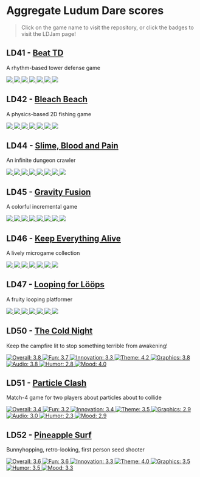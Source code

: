 # Aggregate Ludum Dare scores

> Click on the game name to visit the repository, or click the badges to visit the LDJam page!

## LD41 - [Beat TD](https://github.com/Steffo99/beat-td)

A rhythm-based tower defense game

[![](https://img.shields.io/badge/overall-3.7-yellowgreen) 
![](https://img.shields.io/badge/fun-3.5-yellowgreen) 
![](https://img.shields.io/badge/innovation-3.8-yellowgreen) 
![](https://img.shields.io/badge/theme-4.0-green) 
![](https://img.shields.io/badge/graphics-4.1-green)
![](https://img.shields.io/badge/humor-2.6-yellow)
![](https://img.shields.io/badge/mood-3.4-yellowgreen)](https://ldjam.com/events/ludum-dare/41/beat-td)

## LD42 - [Bleach Beach](https://github.com/Steffo99/bleach-beach)

A physics-based 2D fishing game

[![](https://img.shields.io/badge/overall-3.5-yellowgreen) 
![](https://img.shields.io/badge/fun-3.4-yellowgreen) 
![](https://img.shields.io/badge/innovation-3.5-yellowgreen) 
![](https://img.shields.io/badge/theme-3.2-yellowgreen) 
![](https://img.shields.io/badge/graphics-4.2-green) 
![](https://img.shields.io/badge/humor-3.1-yellowgreen)
![](https://img.shields.io/badge/mood-3.0-yellowgreen)](https://ldjam.com/events/ludum-dare/42/bleach-beach-1/)

## LD44 - [Slime, Blood and Pain](https://github.com/Steffo99/slime-blood-and-pain)

An infinite dungeon crawler

[![](https://img.shields.io/badge/overall-3.2-yellowgreen) 
![](https://img.shields.io/badge/fun-3.0-yellowgreen) 
![](https://img.shields.io/badge/innovation-2.5-yellow) 
![](https://img.shields.io/badge/theme-3.2-yellowgreen) 
![](https://img.shields.io/badge/graphics-3.1-yellowgreen) 
![](https://img.shields.io/badge/audio-3.1-yellowgreen) 
![](https://img.shields.io/badge/humor-3.0-yellowgreen)
![](https://img.shields.io/badge/mood-2.9-yellow)](https://ldjam.com/events/ludum-dare/44/slime-blood-and-pain)

## LD45 - [Gravity Fusion](https://github.com/Steffo99/gravity-fusion)

A colorful incremental game

[![](https://img.shields.io/badge/overall-3.8-yellowgreen) 
![](https://img.shields.io/badge/fun-3.6-yellowgreen) 
![](https://img.shields.io/badge/innovation-3.1-yellowgreen) 
![](https://img.shields.io/badge/theme-3.7-yellowgreen) 
![](https://img.shields.io/badge/graphics-3.6-yellowgreen) 
![](https://img.shields.io/badge/audio-3.4-yellowgreen) 
![](https://img.shields.io/badge/humor-3.0-yellowgreen)
![](https://img.shields.io/badge/mood-3.8-yellowgreen)](https://ldjam.com/events/ludum-dare/45/gravity-fusion)

## LD46 - [Keep Everything Alive](https://github.com/Steffo99/keep-everything-alive)

A lively microgame collection

[![](https://img.shields.io/badge/overall-3.8-yellowgreen) 
![](https://img.shields.io/badge/fun-3.8-yellowgreen) 
![](https://img.shields.io/badge/innovation-3.7-yellowgreen) 
![](https://img.shields.io/badge/theme-★%209th-brightgreen) 
![](https://img.shields.io/badge/graphics-3.6-yellowgreen)
![](https://img.shields.io/badge/humor-4.0-green)
![](https://img.shields.io/badge/mood-3.4-yellowgreen)
](https://ldjam.com/events/ludum-dare/46/keep-everything-alive-1)

## LD47 - [Looping for Lööps](https://github.com/Steffo99/looping-for-loops)

A fruity looping platformer

[![](https://img.shields.io/badge/overall-3.4-yellowgreen) 
![](https://img.shields.io/badge/fun-3.4-yellowgreen) 
![](https://img.shields.io/badge/innovation-3.1-yellowgreen) 
![](https://img.shields.io/badge/theme-3.1-yellowgreen) 
![](https://img.shields.io/badge/graphics-3.5-yellowgreen) 
![](https://img.shields.io/badge/humor-3.4-yellowgreen)
![](https://img.shields.io/badge/mood-3.3-yellowgreen)](https://ldjam.com/events/ludum-dare/47/$216472)

## LD50 - [The Cold Night](https://github.com/RYGhub/the-cold-night)

Keep the campfire lit to stop something terrible from awakening!

[![Overall: 3.8](https://img.shields.io/badge/overall-3.8-yellowgreen) 
![Fun: 3.7](https://img.shields.io/badge/fun-3.7-yellowgreen) 
![Innovation: 3.3](https://img.shields.io/badge/innovation-3.3-yellowgreen) 
![Theme: 4.2](https://img.shields.io/badge/theme-4.2-green) 
![Graphics: 3.8](https://img.shields.io/badge/graphics-3.8-yellowgreen) 
![Audio: 3.8](https://img.shields.io/badge/audio-3.8-yellowgreen) 
![Humor: 2.8](https://img.shields.io/badge/humor-2.8-yellow)
![Mood: 4.0](https://img.shields.io/badge/mood-4.0-green)](https://ldjam.com/events/ludum-dare/50/the-cold-night)

## LD51 - [Particle Clash](https://github.com/Steffo99/particle-clash)

Match-4 game for two players about particles about to collide

[![Overall: 3.4](https://img.shields.io/badge/overall-3.4-yellowgreen) 
![Fun: 3.2](https://img.shields.io/badge/fun-3.2-yellowgreen) 
![Innovation: 3.4](https://img.shields.io/badge/innovation-3.4-yellowgreen) 
![Theme: 3.5](https://img.shields.io/badge/theme-3.5-yellowgreen) 
![Graphics: 2.9](https://img.shields.io/badge/graphics-2.9-yellow) 
![Audio: 3.0](https://img.shields.io/badge/audio-3.0-yellowgreen) 
![Humor: 2.3](https://img.shields.io/badge/humor-2.3-yellow)
![Mood: 2.9](https://img.shields.io/badge/mood-2.9-yellow)](https://ldjam.com/events/ludum-dare/51/$303236/)

## LD52 - [Pineapple Surf](https://github.com/Steffo99/pineapple-surf)

Bunnyhopping, retro-looking, first person seed shooter

[![Overall: 3.6](https://img.shields.io/badge/overall-3.6-yellowgreen) 
![Fun: 3.6](https://img.shields.io/badge/fun-3.6-yellowgreen) 
![Innovation: 3.3](https://img.shields.io/badge/innovation-3.3-yellowgreen) 
![Theme: 4.0](https://img.shields.io/badge/theme-4.0-green) 
![Graphics: 3.5](https://img.shields.io/badge/graphics-3.5-yellowgreen) 
![Humor: 3.5](https://img.shields.io/badge/humor-3.5-yellowgreen)
![Mood: 3.3](https://img.shields.io/badge/mood-3.3-yellowgreen)](https://ldjam.com/events/ludum-dare/52/pineapple-surf)

